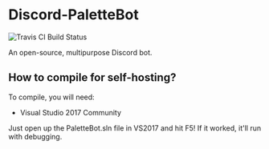 # Discord-PaletteBot
![Travis CI Build Status](https://travis-ci.org/FairPlay137/Discord-PaletteBot.svg?branch=master)

An open-source, multipurpose Discord bot.

## How to compile for self-hosting?
To compile, you will need:
* Visual Studio 2017 Community

Just open up the PaletteBot.sln file in VS2017 and hit F5! If it worked, it'll run with debugging.
